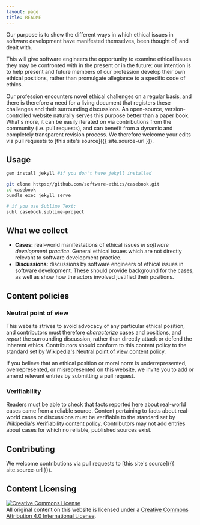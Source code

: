 ```yaml
---
layout: page
title: README
---
```


Our purpose is to show the different ways in which ethical issues in software development have manifested themselves, been thought of, and dealt with.

This will give software engineers the opportunity to examine ethical issues they may be confronted with in the present or in the future: our intention is to help present and future members of our profession develop their own ethical positions, rather than promulgate allegiance to a specific code of ethics.

Our profession encounters novel ethical challenges on a regular basis, and there is therefore a need for a living document that registers these challenges and their surrounding discussions. An open-source, version-controlled website naturally serves this purpose better than a paper book. What's more, it can be easily iterated on via contributions from the community (i.e. pull requests), and can benefit from a dynamic and completely transparent revision process. We therefore welcome your edits via pull requests to [this site's source]({{ site.source-url }}).

## Usage

```bash
gem install jekyll #if you don't have jekyll installed

git clone https://github.com/software-ethics/casebook.git
cd casebook
bundle exec jekyll serve

# if you use Sublime Text:
subl casebook.sublime-project
```

## What we collect
* **Cases:** real-world manifestations of ethical issues _in software development practice_. General ethical issues which are not directly relevant to software development practice.
* **Discussions:** discussions by software engineers of ethical issues in software development. These should provide background for the cases, as well as show how the actors involved justified their positions.


## Content policies
### Neutral point of view
This website strives to avoid advocacy of any particular ethical position, and contributors must therefore _characterize_ cases and positions, and _report_ the surrounding discussion, rather than directly attack or defend the inherent ethics. Contributors should conform to this content policy to the standard set by [Wikipedia's Neutral point of view content policy](https://en.wikipedia.org/wiki/Wikipedia:Neutral_point_of_view).

If you believe that an ethical position or moral norm is underrepresented, overrepresented, or misrepresented on this website, we invite you to add or amend relevant entries by submitting a pull request.

### Verifiability
Readers must be able to check that facts reported here about real-world cases came from a reliable source. Content pertaining to facts about real-world cases or discussions must be verifiable to the standard set by [Wikipedia's Verifiability content policy](https://en.wikipedia.org/wiki/Wikipedia:Verifiability). Contributors may not add entries about cases for which no reliable, published sources exist.


## Contributing
We welcome contributions via pull requests to [this site's source]({{ site.source-url }}).


## Content Licensing
<a rel="license" href="http://creativecommons.org/licenses/by/4.0/"><img alt="Creative Commons License" style="border-width:0" src="https://i.creativecommons.org/l/by/4.0/88x31.png" /></a><br />All original content on this website is licensed under a <a rel="license" href="http://creativecommons.org/licenses/by/4.0/">Creative Commons Attribution 4.0 International License</a>.
